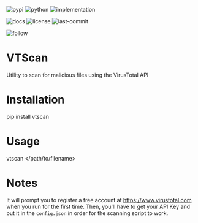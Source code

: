 ![pypi](https://img.shields.io/pypi/v/vtscan.svg)
![python](https://img.shields.io/pypi/pyversions/vtscan.svg)
![implementation](https://img.shields.io/pypi/implementation/vtscan.svg)
<!-- https://img.shields.io/travis/prahladyeri/vtscan/master.svg -->
![docs](https://readthedocs.org/projects/vtscan/badge/?version=latest)
![license](https://img.shields.io/github/license/prahladyeri/vtscan.svg)
![last-commit](https://img.shields.io/github/last-commit/prahladyeri/vtscan.svg)
<!--![commit-activity](https://img.shields.io/github/commit-activity/w/prahladyeri/vtscan.svg)-->
![follow](https://img.shields.io/twitter/follow/prahladyeri.svg?style=social)
# VTScan
Utility to scan for malicious files using the VirusTotal API

# Installation

pip install vtscan

# Usage

vtscan </path/to/filename>

# Notes

It will prompt you to register a free account at [https://www.virustotal.com ](https://www.virustotal.com ) when you run for the first time. Then, you'll have to get your API Key and put it in the `config.json` in order for the scanning script to work.
